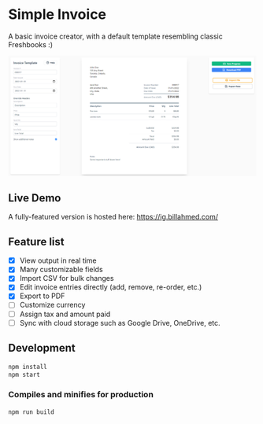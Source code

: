 # Simple Invoice
A basic invoice creator, with a default template resembling classic Freshbooks :)

![Simple Invoice screenshot](images/home_page.png)

## Live Demo
A fully-featured version is hosted here: https://ig.billahmed.com/

## Feature list
- [X] View output in real time
- [X] Many customizable fields
- [X] Import CSV for bulk changes
- [X] Edit invoice entries directly (add, remove, re-order, etc.)
- [X] Export to PDF
- [ ] Customize currency
- [ ] Assign tax and amount paid 
- [ ] Sync with cloud storage such as Google Drive, OneDrive, etc.
## Development
```
npm install
npm start
```

### Compiles and minifies for production
```
npm run build
```
